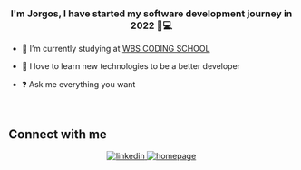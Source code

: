 
### <div align="center">I'm Jorgos, I have started my software development journey in 2022 🌱💻</div>  
  

- 🔭 I’m currently studying at [WBS CODING SCHOOL](https://www.wbscodingschool.com/web-app-development-bootcamp/)  
  

- 🌱 I love to learn new technologies to be a better developer
  

- ❓ Ask me everything you want  
    

<br/>  


## Connect with me  
<div align="center">
<a href="https://linkedin.com/in/jorgos-papapostolu" target="_blank">
<img src=https://img.shields.io/badge/linkedin-%231E77B5.svg?&style=for-the-badge&logo=linkedin&logoColor=white alt=linkedin style="margin-bottom: 5px;" />
</a>  
  <a href="https://www.jorgos.dev" target="_blank">
<img src=https://img.shields.io/badge/homepage-purple?logo=javascript&style=for-the-badge&logo=user&logoColor=white alt=homepage style="margin-bottom: 5px;" />
</a> 
</div>  
  
